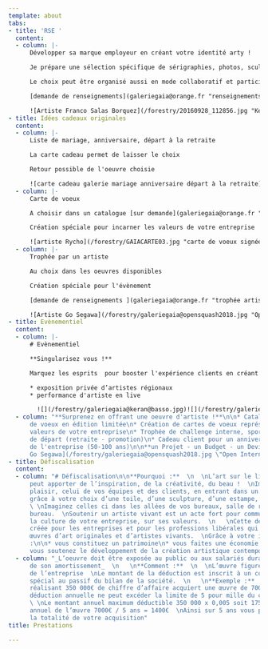 ```yaml
---
template: about
tabs:
- title: 'RSE '
  content:
  - column: |-
      Développer sa marque employeur en créant votre identité arty !

      Je prépare une sélection spécifique de sérigraphies, photos, sculptures ou oeuvres originales après étude de vos locaux et en écho à la culture de votre entreprise.

      Le choix peut être organisé aussi en mode collaboratif et participatif.

      [demande de renseignements](galeriegaia@orange.fr "renseignements deco bureau")

      ![Artiste Franco Salas Borquez](/forestry/20160928_112856.jpg "Keran groupe SCE")![Artiste Villéglé lithographie](/forestry/20190202_131517.jpg "décoration bureau")
- title: Idées cadeaux originales
  content:
  - column: |-
      Liste de mariage, anniversaire, départ à la retraite

      La carte cadeau permet de laisser le choix

      Retour possible de l'oeuvre choisie

      ![carte cadeau galerie mariage anniversaire départ à la retraite](/forestry/galeriegaia-cartecadeau.jpg "carte cadeau")
  - column: |-
      Carte de voeux

      A choisir dans un catalogue [sur demande](galeriegaia@orange.fr "catalogue carte de voeux ")

      Création spéciale pour incarner les valeurs de votre entreprise

      ![artiste Rycho](/forestry/GAIACARTE03.jpg "carte de voeux signées numérotées")![Artiste Stéphanie Billarant](/forestry/ville-revee.jpg "carte de voeux ")
  - column: |-
      Trophée par un artiste

      Au choix dans les oeuvres disponibles

      Création spéciale pour l'évènement

      [demande de renseignements ](galeriegaia@orange.fr "trophée artiste")

      ![Artiste Go Segawa](/forestry/galeriegaia@opensquash2018.jpg "Open International Squash Nantes")
- title: Evènementiel
  content:
  - column: |-
      # Evènementiel

      **Singularisez vous !**

      Marquez les esprits  pour booster l'expérience clients en créant **un évènement exclusif :**

      * exposition privée d’artistes régionaux
      * performance d'artiste en live

        ![](/forestry/galeriegaia@keran@basso.jpg)![](/forestry/galeriegaia@audi@molliere.jpg)![](/forestry/galeriegaia@galerieslafayette@valerieleroux.jpg)
  - column: "**Surprenez en offrant une oeuvre d'artiste !**\n\n* Catalogue de cartes
      de voeux en édition limitée\n* Création de cartes de voeux représentant les
      valeurs de votre entreprise\n* Trophée de challenge interne, sportif\n* Cadeau
      de départ (retraite - promotion)\n* Cadeau client pour un anniversaire patrimonial
      de l'entreprise (50-100 ans)\n\n**un Projet - un Budget - un Devis**  \n[Contactez-nous](mailto:contact@galeriegaia.fr)\n\n![Artiste
      Go Segawa](/forestry/galeriegaia@opensquash2018.jpg \"Open International Squash\")![](/forestry/galeriegaia@kazy-adelis.JPG)"
- title: Défiscalisation
  content:
  - column: "# Défiscalisation\n\n**Pourquoi :**  \n  \nL’art sur le lieu de travail
      peut apporter de l’inspiration, de la créativité, du beau !  \nImaginez votre
      plaisir, celui de vos équipes et des clients, en entrant dans un espace personnalisé
      grâce à votre choix d’une toile, d’une sculpture, d’une estampe, photo ou dessin.
      \ \nImaginez celles ci dans les allées de vos bureaux, salle de réunion ou votre
      bureau.  \nSoutenir un artiste vivant est un acte fort pour communiquer sur
      la culture de votre entreprise, sur ses valeurs.  \n   \nCette déduction a été
      créée pour les entreprises et pour les professions libérales qui achètent des
      œuvres d’art originales et d’artistes vivants.  \nGrâce à votre investissement
      :\n\n* vous constituez un patrimoine\n* vous faites une économie d’impôts\n*
      vous soutenez le développement de la création artistique contemporaine"
  - column: "_L’oeuvre doit être exposée au public ou aux salariés durant 5 ans, durée
      de son amortissement_  \n   \n**Comment :**  \n  \nL’œuvre figure dans les immobilisations
      de l’entreprise  \nLe montant de la déduction est inscrit à un compte de réserve
      spécial au passif du bilan de la société.  \n   \n**Exemple :**  \n  \nUne entreprise
      réalisant 350 000€ de chiffre d’affaire acquiert une œuvre de 7000€ HT  \nLa
      déduction annuelle ne peut excéder la limite de 5 pour mille du chiffre d’affaire.
      \ \nLe montant annuel maximum déductible 350 000 x 0,005 soit 1750€  \nAmortissement
      annuel de l’œuvre 7000€ / 5 ans = 1400€  \nAinsi sur 5 ans vous pouvez déduire
      la totalité de votre acquisition"
title: Prestations

---
```

